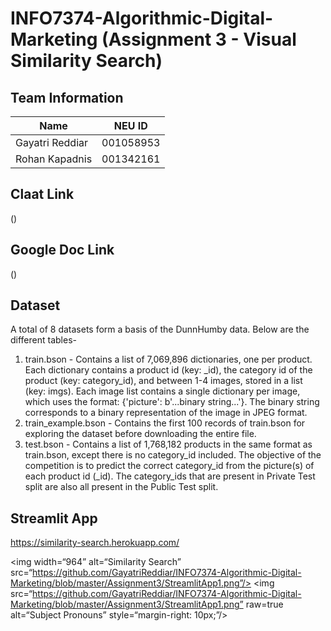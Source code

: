 # INFO7374-Algorithmic-Digital-Marketing (Assignment 3 - Visual Similarity Search)

## Team Information
| Name        | NEU ID           | 
| ------------- |:-------------:| 
| Gayatri Reddiar      | 001058953 | 
| Rohan Kapadnis | 001342161      |   

## Claat Link
()

## Google Doc Link
()

## Dataset
A total of 8 datasets form a basis of the DunnHumby data. Below are the different tables-
1. train.bson - Contains a list of 7,069,896 dictionaries, one per product. Each dictionary contains a product id (key: _id), the category id of the product (key: category_id), and between 1-4 images, stored in a list (key: imgs). Each image list contains a single dictionary per image, which uses the format: {'picture': b'...binary string...'}. The binary string corresponds to a binary representation of the image in JPEG format.
2. train_example.bson - Contains the first 100 records of train.bson for exploring the dataset before downloading the entire file.
3. test.bson - Contains a list of 1,768,182 products in the same format as train.bson, except there is no category_id included. The objective of the competition is to predict the correct category_id from the picture(s) of each product id (_id). The category_ids that are present in Private Test split are also all present in the Public Test split.

## Streamlit App
https://similarity-search.herokuapp.com/

<img width=“964” alt=“Similarity Search” src=“https://github.com/GayatriReddiar/INFO7374-Algorithmic-Digital-Marketing/blob/master/Assignment3/StreamlitApp1.png”/>
<img src=“https://github.com/GayatriReddiar/INFO7374-Algorithmic-Digital-Marketing/blob/master/Assignment3/StreamlitApp1.png” raw=true alt=“Subject Pronouns” style=“margin-right: 10px;”/> 

